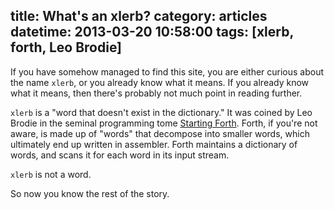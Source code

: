 title: What's an xlerb?
category: articles
datetime: 2013-03-20 10:58:00
tags: [xlerb, forth, Leo Brodie]
---
If you have somehow managed to find this site, you are either curious
about the name `xlerb`, or you already know what it means. If you already
know what it means, then there's probably not much point in reading
further.

`xlerb` is a "word that doesn't exist in the dictionary." It was coined by
Leo Brodie in the seminal programming tome
[Starting Forth](http://www.forth.com/starting-forth/).
Forth, if you're not aware, is made up of "words" that decompose into
smaller words, which ultimately end up written in assembler.
Forth maintains a dictionary of words, and scans it for each word in
its input stream.

`xlerb` is not a word.

So now you know the rest of the story.

